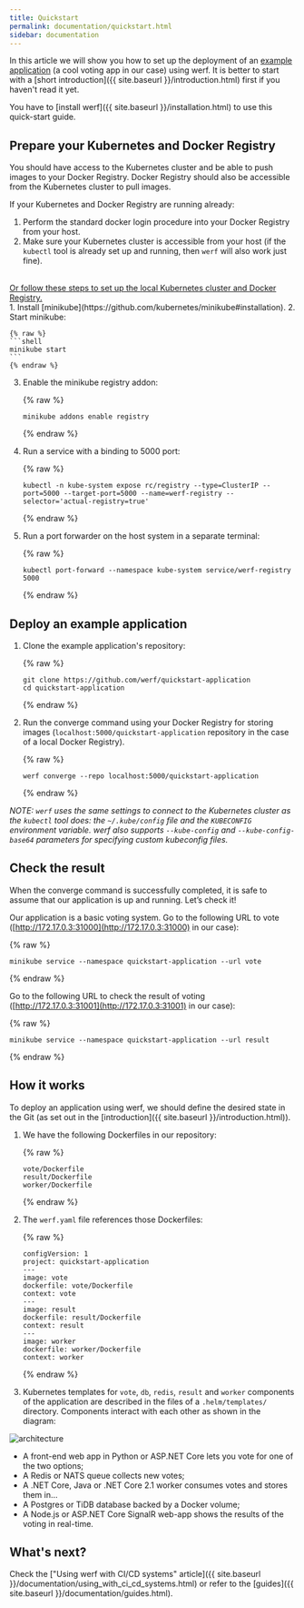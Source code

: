 ```yaml
---
title: Quickstart
permalink: documentation/quickstart.html
sidebar: documentation
---
```


In this article we will show you how to set up the deployment of an [example application](https://github.com/werf/quickstart-application) (a cool voting app in our case) using werf. It is better to start with a [short introduction]({{ site.baseurl }}/introduction.html) first if you haven't read it yet.

You have to [install werf]({{ site.baseurl }}/installation.html) to use this quick-start guide.

## Prepare your Kubernetes and Docker Registry

You should have access to the Kubernetes cluster and be able to push images to your Docker Registry. Docker Registry should also be accessible from the Kubernetes cluster to pull images.

If your Kubernetes and Docker Registry are running already:

 1. Perform the standard docker login procedure into your Docker Registry from your host.
 2. Make sure your Kubernetes cluster is accessible from your host (if the `kubectl` tool is already set up and running, then `werf` will also work just fine).

<br>

<div class="details">
<a href="javascript:void(0)" class="details__summary">Or follow these steps to set up the local Kubernetes cluster and Docker Registry.</a>
<div class="details__content" markdown="1">
 1. Install [minikube](https://github.com/kubernetes/minikube#installation).
 2. Start minikube:

    {% raw %}
    ```shell
    minikube start
    ```
    {% endraw %}

 3. Enable the minikube registry addon:

    {% raw %}
    ```shell
    minikube addons enable registry
    ```
    {% endraw %}

 4. Run a service with a binding to 5000 port:

    {% raw %}
    ```shell
    kubectl -n kube-system expose rc/registry --type=ClusterIP --port=5000 --target-port=5000 --name=werf-registry --selector='actual-registry=true'
    ```
    {% endraw %}

 5. Run a port forwarder on the host system in a separate terminal:

    {% raw %}
    ```shell
    kubectl port-forward --namespace kube-system service/werf-registry 5000
    ```
    {% endraw %}
</div>
</div>

## Deploy an example application

 1. Clone the example application's repository:

    {% raw %}
    ```shell
    git clone https://github.com/werf/quickstart-application
    cd quickstart-application
    ```
    {% endraw %}

 2. Run the converge command using your Docker Registry for storing images (`localhost:5000/quickstart-application` repository in the case of a local Docker Registry).

    {% raw %}
    ```shell
    werf converge --repo localhost:5000/quickstart-application
    ```
    {% endraw %}
    
_NOTE: `werf` uses the same settings to connect to the Kubernetes cluster as the `kubectl` tool does: the `~/.kube/config` file and the `KUBECONFIG` environment variable. werf also supports `--kube-config` and `--kube-config-base64` parameters for specifying custom kubeconfig files._

## Check the result

When the converge command is successfully completed, it is safe to assume that our application is up and running. Let’s check it!

Our application is a basic voting system. Go to the following URL to vote ([http://172.17.0.3:31000](http://172.17.0.3:31000) in our case):

{% raw %}
```
minikube service --namespace quickstart-application --url vote
```
{% endraw %}

Go to the following URL to check the result of voting ([http://172.17.0.3:31001](http://172.17.0.3:31001) in our case):

{% raw %}
```
minikube service --namespace quickstart-application --url result
```
{% endraw %}

## How it works

To deploy an application using werf, we should define the desired state in the Git (as set out in the [introduction]({{ site.baseurl }}/introduction.html)).

 1. We have the following Dockerfiles in our repository:

    {% raw %}
    ```
    vote/Dockerfile
    result/Dockerfile
    worker/Dockerfile
    ```
    {% endraw %}

 2. The `werf.yaml` file references those Dockerfiles:

    {% raw %}
    ```
    configVersion: 1
    project: quickstart-application
    ---
    image: vote
    dockerfile: vote/Dockerfile
    context: vote
    ---
    image: result
    dockerfile: result/Dockerfile
    context: result
    ---
    image: worker
    dockerfile: worker/Dockerfile
    context: worker
    ```
    {% endraw %}

 3. Kubernetes templates for `vote`, `db`, `redis`, `result` and `worker` components of the application are described in the files of a `.helm/templates/` directory. Components interact with each other as shown in the diagram:

  ![architecture](/images/quickstart-architecture.svg)

   - A front-end web app in Python or ASP.NET Core lets you vote for one of the two options;
   - A Redis or NATS queue collects new votes;
   - A .NET Core, Java or .NET Core 2.1 worker consumes votes and stores them in…
   - A Postgres or TiDB database backed by a Docker volume;
   - A Node.js or ASP.NET Core SignalR web-app shows the results of the voting in real-time.

## What's next?

Check the ["Using werf with CI/CD systems" article]({{ site.baseurl }}/documentation/using_with_ci_cd_systems.html) or refer to the [guides]({{ site.baseurl }}/documentation/guides.html).
